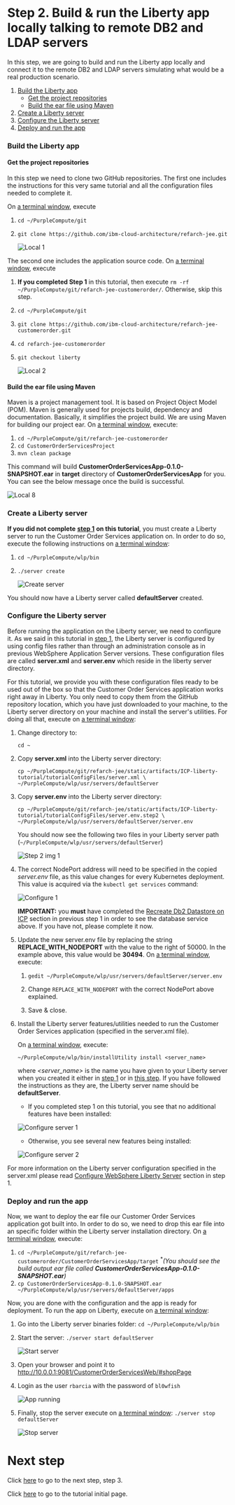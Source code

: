 # Step 2. Build & run the Liberty app locally talking to remote DB2 and LDAP servers

In this step, we are going to build and run the Liberty app locally and connect it to the remote DB2 and LDAP servers simulating what would be a real production scenario.

1. [Build the Liberty app](#build-the-liberty-app)
    * [Get the project repositories](#get-the-project-repositories)
    * [Build the ear file using Maven](#build-the-ear-file-using-maven)
2. [Create a Liberty server](#create-a-liberty-server)
3. [Configure the Liberty server](#configure-the-liberty-server)
4. [Deploy and run the app](#deploy-and-run-the-app)

### Build the Liberty app

#### Get the project repositories

In this step we need to clone two GitHub repositories. The first one includes the instructions for this very same tutorial and all the configuration files needed to complete it.

On [a terminal window](troubleshooting.md#open-the-terminal), execute

1. `cd ~/PurpleCompute/git`

2. `git clone https://github.com/ibm-cloud-architecture/refarch-jee.git`

   ![Local 1](/static/imgs/localEAR/local1.png)

The second one includes the application source code. On [a terminal window](troubleshooting.md#open-the-terminal), execute

1. **If you completed Step 1** in this tutorial, then execute `rm -rf ~/PurpleCompute/git/refarch-jee-customerorder/`. Otherwise, skip this step.
2. `cd ~/PurpleCompute/git`
3. `git clone https://github.com/ibm-cloud-architecture/refarch-jee-customerorder.git`
4. `cd refarch-jee-customerorder`
5. `git checkout liberty`

   ![Local 2](/static/imgs/localEAR/local2.png)

#### Build the ear file using Maven

Maven is a project management tool. It is based on Project Object Model (POM). Maven is generally used for projects build, dependency and documentation. Basically, it simplifies the project build. We are using Maven for building our project ear. On [a terminal window](troubleshooting.md#open-the-terminal), execute:

1. `cd ~/PurpleCompute/git/refarch-jee-customerorder`
2. `cd CustomerOrderServicesProject`
3. `mvn clean package`

This command will build **CustomerOrderServicesApp-0.1.0-SNAPSHOT.ear** in **target** directory of **CustomerOrderServicesApp** for you. You can see the below message once the build is successful.

   ![Local 8](/static/imgs/localEAR/local8.png)

### Create a Liberty server

**If you did not complete** [**step 1**](step1.md) **on this tutorial**, you must create a Liberty server to run the Customer Order Services application on. In order to do so, execute the following instructions on [a terminal window](troubleshooting.md#open-the-terminal):

1. `cd ~/PurpleCompute/wlp/bin`
2. `./server create`

   ![Create server](/static/imgs/localEAR/local3.png)

You should now have a Liberty server called **defaultServer** created.

### Configure the Liberty server

Before running the application on the Liberty server, we need to configure it. As we said in this tutorial in [step 1](step1.md#configure-websphere-liberty-server), the Liberty server is configured by using config files rather than through an administration console as in previous WebSphere Application Server versions. These configuration files are called **server.xml** and **server.env** which reside in the liberty server directory.

For this tutorial, we provide you with these configuration files ready to be used out of the box so that the Customer Order Services application works right away in Liberty. You only need to copy them from the GitHub repository location, which you have just downloaded to your machine, to the Liberty server directory on your machine and install the server's utilities. For doing all that, execute on [a terminal window](troubleshooting.md#open-the-terminal):

1. Change directory to:

   `cd ~`

2. Copy **server.xml** into the Liberty server directory:

   ```
   cp ~/PurpleCompute/git/refarch-jee/static/artifacts/ICP-liberty-tutorial/tutorialConfigFiles/server.xml \
   ~/PurpleCompute/wlp/usr/servers/defaultServer
   ```

3. Copy **server.env** into the Liberty server directory:

   ```
   cp ~/PurpleCompute/git/refarch-jee/static/artifacts/ICP-liberty-tutorial/tutorialConfigFiles/server.env.step2 \
   ~/PurpleCompute/wlp/usr/servers/defaultServer/server.env
   ```

   You should now see the following two files in your Liberty server path (`~/PurpleCompute/wlp/usr/servers/defaultServer`)

   ![Step 2 img 1](/static/imgs/LibertyToolKit/step2-1.png)

4. The correct NodePort address will need to be specified in the copied *server.env* file, as this value changes for every Kubernetes deployment.  This value is acquired via the `kubectl get services` command:

   ![Configure 1](/static/imgs/toLiberty/Source85.png)

   **IMPORTANT:** you **must** have completed the [Recreate Db2 Datastore on ICP](step1.md#recreate-db2-datastore-on-icp) section in previous step 1 in order to see the database service above. If you have not, please complete it now.

5. Update the new server.env file by replacing the string **REPLACE_WITH_NODEPORT** with the value to the right of 50000. In the example above, this value would be **30494**. On [a terminal window](troubleshooting.md#open-the-terminal), execute:

   1. `gedit ~/PurpleCompute/wlp/usr/servers/defaultServer/server.env`

   2. Change `REPLACE_WITH_NODEPORT` with the correct NodePort above explained.

   3. Save & close.

6. Install the Liberty server features/utilities needed to run the Customer Order Services application (specified in the server.xml file).

   On [a terminal window](troubleshooting.md#open-the-terminal), execute:

   ```
   ~/PurpleCompute/wlp/bin/installUtility install <server_name>
   ```
   where *<server_name>* is the name you have given to your Liberty server when you created it either in [step 1](#install-websphere-application-server-liberty-locally) or in [this step](#create-a-liberty-server). If you have followed the instructions as they are, the Liberty server name should be **defaultServer**.

   * If you completed step 1 on this tutorial, you see that no additional features have been installed:

   ![Configure server 1](/static/imgs/localEAR/local4.png)

   * Otherwise, you see several new features being installed:

   ![Configure server 2](/static/imgs/localEAR/local5.png)

For more information on the Liberty server configuration specified in the server.xml please read [Configure WebSphere Liberty Server](step1.md#configure-websphere-liberty-server) section in step 1.

### Deploy and run the app

Now, we want to deploy the ear file our Customer Order Services application got built into. In order to do so, we need to drop this ear file into an specific folder within the Liberty server installation directory. On [a terminal window](troubleshooting.md#open-the-terminal), execute:

1. `cd ~/PurpleCompute/git/refarch-jee-customerorder/CustomerOrderServicesApp/target` <sup>\*</sup>_(You should see the build output ear file called **CustomerOrderServicesApp-0.1.0-SNAPSHOT.ear**)_
2. `cp CustomerOrderServicesApp-0.1.0-SNAPSHOT.ear ~/PurpleCompute/wlp/usr/servers/defaultServer/apps`

Now, you are done with the configuration and the app is ready for deployment. To run the app on Liberty, execute on [a terminal window](troubleshooting.md#open-the-terminal):

1. Go into the Liberty server binaries folder: `cd ~/PurpleCompute/wlp/bin`
2. Start the server: `./server start defaultServer`

   ![Start server](/static/imgs/localEAR/local6.png)

3. Open your browser and point it to http://10.0.0.1:9081/CustomerOrderServicesWeb/#shopPage
4. Login as the user `rbarcia` with the password of `bl0wfish`

   ![App running](/static/imgs/LibertyToolKit/step2apprunning.png)

5. Finally, stop the server execute on [a terminal window](troubleshooting.md#open-the-terminal): `./server stop defaultServer`

   ![Stop server](/static/imgs/localEAR/local7.png)

# Next step

Click [here](step3.md) to go to the next step, step 3.

Click [here](tutorial.md) to go to the tutorial initial page.
